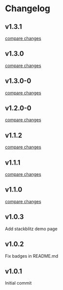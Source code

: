 # Changelog


## v1.3.1

[compare changes](https://github.com/hedint/vue3-social-sharing/compare/v1.3.0...v1.3.1)

## v1.3.0

[compare changes](https://github.com/hedint/vue3-social-sharing/compare/v1.3.0-0...v1.3.0)

## v1.3.0-0

[compare changes](https://github.com/hedint/vue3-social-sharing/compare/v1.2.0-0...v1.3.0-0)

## v1.2.0-0

[compare changes](https://github.com/hedint/vue3-social-sharing/compare/v1.1.1...v1.2.0-0)

## v1.1.2

[compare changes](https://github.com/hedint/vue3-social-sharing/compare/v1.1.1...v1.1.2)

## v1.1.1

[compare changes](https://github.com/hedint/vue3-social-sharing/compare/v1.1.0...v1.1.1)

## v1.1.0

[compare changes](https://github.com/hedint/vue3-social-sharing/compare/v1.0.3...v1.1.0)

## v1.0.3

Add stackblitz demo page

## v1.0.2

Fix badges in README.md

## v1.0.1

Initial commit

